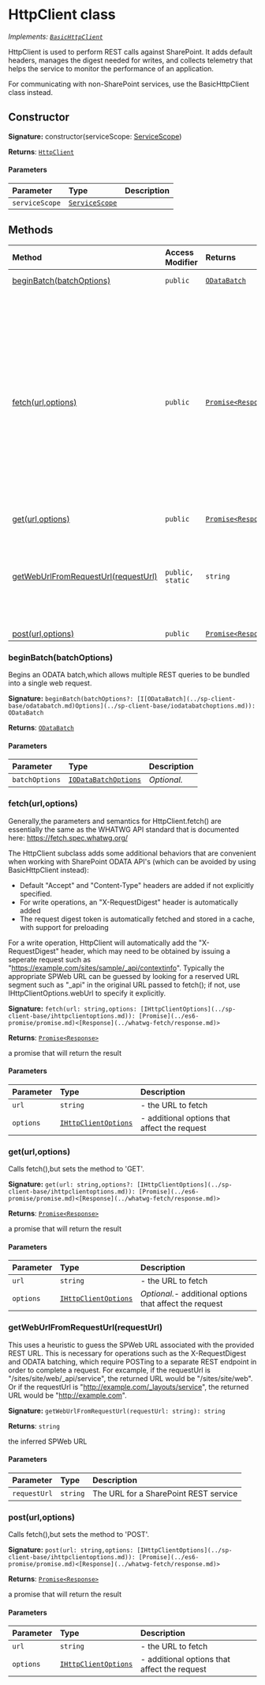 # HttpClient class

_Implements: [`BasicHttpClient`](../sp-client-base/basichttpclient.md)_



HttpClient is used to perform REST calls against SharePoint. It adds default 
headers, manages the digest needed for writes, and collects telemetry that 
helps the service to monitor the performance of an application. 
 
For communicating with non-SharePoint services, use the BasicHttpClient 
class instead.


## Constructor


**Signature:** constructor(serviceScope: [ServiceScope](../sp-client-base/servicescope.md))

**Returns**: [`HttpClient`](../sp-client-base/httpclient.md)



#### Parameters


| Parameter	   | Type    | Description |
|:-------------|:---------------|:------------|
| `serviceScope`    | [`ServiceScope`](../sp-client-base/servicescope.md) |  |





## Methods

| Method	   | Access Modifier | Returns	| Description|
|:-------------|:----|:-------|:-----------|
|[beginBatch(batchOptions)](#beginbatchbatchoptions)     | `public` | [`ODataBatch`](../sp-client-base/odatabatch.md) | Begins an ODATA batch,which allows multiple REST queries to be bundled into  a single web request. |
|[fetch(url,options)](#fetchurloptions)     | `public` | [`Promise<Response>`](../es6-promise/promise.md) | Generally,the parameters and semantics for HttpClient.fetch() are essentially  the same as the WHATWG API standard that is documented here:  https://fetch.spec.whatwg.org/    The HttpClient subclass adds some additional behaviors that are convenient when  working with SharePoint ODATA API's (which can be avoided by using  BasicHttpClient instead):  - Default "Accept" and "Content-Type" headers are added if not explicitly specified.  - For write operations, an "X-RequestDigest" header is automatically added  - The request digest token is automatically fetched and stored in a cache, with  support for preloading    For a write operation, HttpClient will automatically add the "X-RequestDigest"  header, which may need to be obtained by issuing a seperate request such as  "https://example.com/sites/sample/_api/contextinfo". Typically the appropriate  SPWeb URL can be guessed by looking for a reserved URL segment such as "_api"  in the original URL passed to fetch(); if not, use IHttpClientOptions.webUrl  to specify it explicitly.   |
|[get(url,options)](#geturloptions)     | `public` | [`Promise<Response>`](../es6-promise/promise.md) | Calls fetch(),but sets the method to 'GET'. |
|[getWebUrlFromRequestUrl(requestUrl)](#getweburlfromrequesturlrequesturl)     | `public, static` | `string` | This uses a heuristic to guess the SPWeb URL associated with the provided  REST URL. This is necessary for operations such as the X-RequestDigest  and ODATA batching, which require POSTing to a separate REST endpoint  in order to complete a request.  For excample, if the requestUrl is "/sites/site/web/_api/service",  the returned URL would be "/sites/site/web". Or if the requestUrl  is "http://example.com/_layouts/service", the returned URL would be  "http://example.com". |
|[post(url,options)](#posturloptions)     | `public` | [`Promise<Response>`](../es6-promise/promise.md) | Calls fetch(),but sets the method to 'POST'. |





### beginBatch(batchOptions)

Begins an ODATA batch,which allows multiple REST queries to be bundled into 
a single web request.

**Signature:** `beginBatch(batchOptions?: [I[ODataBatch](../sp-client-base/odatabatch.md)Options](../sp-client-base/iodatabatchoptions.md)): ODataBatch`

**Returns**: [`ODataBatch`](../sp-client-base/odatabatch.md)



#### Parameters


| Parameter	   | Type    | Description |
|:-------------|:---------------|:------------|
| `batchOptions`    | [`IODataBatchOptions`](../sp-client-base/iodatabatchoptions.md) | _Optional._ |


### fetch(url,options)

Generally,the parameters and semantics for HttpClient.fetch() are essentially 
the same as the WHATWG API standard that is documented here: 
https://fetch.spec.whatwg.org/ 
 
The HttpClient subclass adds some additional behaviors that are convenient when 
working with SharePoint ODATA API's (which can be avoided by using 
BasicHttpClient instead): 
- Default "Accept" and "Content-Type" headers are added if not explicitly specified. 
- For write operations, an "X-RequestDigest" header is automatically added 
- The request digest token is automatically fetched and stored in a cache, with 
support for preloading 
 
For a write operation, HttpClient will automatically add the "X-RequestDigest" 
header, which may need to be obtained by issuing a seperate request such as 
"https://example.com/sites/sample/_api/contextinfo". Typically the appropriate 
SPWeb URL can be guessed by looking for a reserved URL segment such as "_api" 
in the original URL passed to fetch(); if not, use IHttpClientOptions.webUrl 
to specify it explicitly. 


**Signature:** `fetch(url: string,options: [IHttpClientOptions](../sp-client-base/ihttpclientoptions.md)): [Promise](../es6-promise/promise.md)<[Response](../whatwg-fetch/response.md)>`

**Returns**: [`Promise<Response>`](../es6-promise/promise.md)

a promise that will return the result

#### Parameters


| Parameter	   | Type    | Description |
|:-------------|:---------------|:------------|
| `url`    | `string` | - the URL to fetch |
| `options`    | [`IHttpClientOptions`](../sp-client-base/ihttpclientoptions.md) | - additional options that affect the request |


### get(url,options)

Calls fetch(),but sets the method to 'GET'.

**Signature:** `get(url: string,options?: [IHttpClientOptions](../sp-client-base/ihttpclientoptions.md)): [Promise](../es6-promise/promise.md)<[Response](../whatwg-fetch/response.md)>`

**Returns**: [`Promise<Response>`](../es6-promise/promise.md)

a promise that will return the result

#### Parameters


| Parameter	   | Type    | Description |
|:-------------|:---------------|:------------|
| `url`    | `string` | - the URL to fetch |
| `options`    | [`IHttpClientOptions`](../sp-client-base/ihttpclientoptions.md) | _Optional._- additional options that affect the request |


### getWebUrlFromRequestUrl(requestUrl)

This uses a heuristic to guess the SPWeb URL associated with the provided 
REST URL. This is necessary for operations such as the X-RequestDigest 
and ODATA batching, which require POSTing to a separate REST endpoint 
in order to complete a request. 
For excample, if the requestUrl is "/sites/site/web/_api/service", 
the returned URL would be "/sites/site/web". Or if the requestUrl 
is "http://example.com/_layouts/service", the returned URL would be 
"http://example.com".

**Signature:** `getWebUrlFromRequestUrl(requestUrl: string): string`

**Returns**: `string`

the inferred SPWeb URL

#### Parameters


| Parameter	   | Type    | Description |
|:-------------|:---------------|:------------|
| `requestUrl`    | `string` | The URL for a SharePoint REST service |


### post(url,options)

Calls fetch(),but sets the method to 'POST'.

**Signature:** `post(url: string,options: [IHttpClientOptions](../sp-client-base/ihttpclientoptions.md)): [Promise](../es6-promise/promise.md)<[Response](../whatwg-fetch/response.md)>`

**Returns**: [`Promise<Response>`](../es6-promise/promise.md)

a promise that will return the result

#### Parameters


| Parameter	   | Type    | Description |
|:-------------|:---------------|:------------|
| `url`    | `string` | - the URL to fetch |
| `options`    | [`IHttpClientOptions`](../sp-client-base/ihttpclientoptions.md) | - additional options that affect the request |

